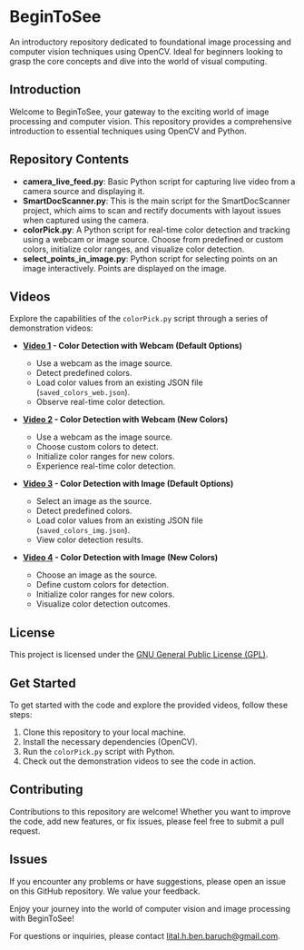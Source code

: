 # BeginToSee
An introductory repository dedicated to foundational image processing and computer vision techniques using OpenCV. Ideal for beginners looking to grasp the core concepts and dive into the world of visual computing.

## Introduction
Welcome to BeginToSee, your gateway to the exciting world of image processing and computer vision. This repository provides a comprehensive introduction to essential techniques using OpenCV and Python.

## Repository Contents
- **camera_live_feed.py**: Basic Python script for capturing live video from a camera source and displaying it.
- **SmartDocScanner.py**: This is the main script for the SmartDocScanner project, which aims to scan and rectify documents with layout issues when captured using the camera.
- **colorPick.py**: A Python script for real-time color detection and tracking using a webcam or image source. Choose from predefined or custom colors, initialize color ranges, and visualize color detection.
- **select_points_in_image.py**: Python script for selecting points on an image interactively. Points are displayed on the image.

## Videos
Explore the capabilities of the `colorPick.py` script through a series of demonstration videos:

- **[Video 1](https://www.youtube.com/watch?v=nVIYtBjiknQ) - Color Detection with Webcam (Default Options)**
    - Use a webcam as the image source.
    - Detect predefined colors.
    - Load color values from an existing JSON file (`saved_colors_web.json`).
    - Observe real-time color detection.

- **[Video 2](https://www.youtube.com/watch?v=fknPJysUATI) - Color Detection with Webcam (New Colors)**
    - Use a webcam as the image source.
    - Choose custom colors to detect.
    - Initialize color ranges for new colors.
    - Experience real-time color detection.

- **[Video 3](https://youtu.be/v0LJaIhnoO0) - Color Detection with Image (Default Options)**
    - Select an image as the source.
    - Detect predefined colors.
    - Load color values from an existing JSON file (`saved_colors_img.json`).
    - View color detection results.

- **[Video 4](https://youtu.be/0PIJ31NGWLA) - Color Detection with Image (New Colors)**
    - Choose an image as the source.
    - Define custom colors for detection.
    - Initialize color ranges for new colors.
    - Visualize color detection outcomes.

## License
This project is licensed under the [GNU General Public License (GPL)](LICENSE).

## Get Started
To get started with the code and explore the provided videos, follow these steps:
1. Clone this repository to your local machine.
2. Install the necessary dependencies (OpenCV).
3. Run the `colorPick.py` script with Python.
4. Check out the demonstration videos to see the code in action.

## Contributing
Contributions to this repository are welcome! Whether you want to improve the code, add new features, or fix issues, please feel free to submit a pull request.

## Issues
If you encounter any problems or have suggestions, please open an issue on this GitHub repository. We value your feedback.

Enjoy your journey into the world of computer vision and image processing with BeginToSee!

For questions or inquiries, please contact [lital.h.ben.baruch@gmail.com](mailto:lital.h.ben.baruch@gmail.com).
